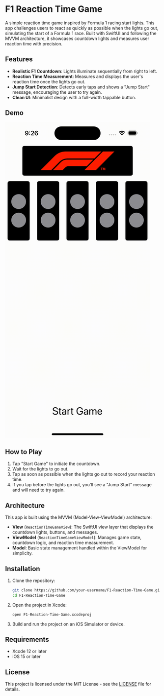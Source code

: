 
# F1 Reaction Time Game

A simple reaction time game inspired by Formula 1 racing start lights. This app challenges users to react as quickly as possible when the lights go out, simulating the start of a Formula 1 race. Built with SwiftUI and following the MVVM architecture, it showcases countdown lights and measures user reaction time with precision.

## Features

- **Realistic F1 Countdown**: Lights illuminate sequentially from right to left.
- **Reaction Time Measurement**: Measures and displays the user's reaction time once the lights go out.
- **Jump Start Detection**: Detects early taps and shows a "Jump Start" message, encouraging the user to try again.
- **Clean UI**: Minimalist design with a full-width tappable button.

## Demo

![Game Demo](previews/game-demo.gif)

## How to Play

1. Tap "Start Game" to initiate the countdown.
2. Wait for the lights to go out.
3. Tap as soon as possible when the lights go out to record your reaction time.
4. If you tap before the lights go out, you'll see a "Jump Start" message and will need to try again.

## Architecture

This app is built using the MVVM (Model-View-ViewModel) architecture:

- **View** (`ReactionTimeGameView`): The SwiftUI view layer that displays the countdown lights, buttons, and messages.
- **ViewModel** (`ReactionTimeGameViewModel`): Manages game state, countdown logic, and reaction time measurement.
- **Model**: Basic state management handled within the ViewModel for simplicity.

## Installation

1. Clone the repository:
   ```bash
   git clone https://github.com/your-username/F1-Reaction-Time-Game.git
   cd F1-Reaction-Time-Game
   ```

2. Open the project in Xcode:
   ```bash
   open F1-Reaction-Time-Game.xcodeproj
   ```

3. Build and run the project on an iOS Simulator or device.

## Requirements

- Xcode 12 or later
- iOS 15 or later

## License

This project is licensed under the MIT License - see the [LICENSE](LICENSE) file for details.
